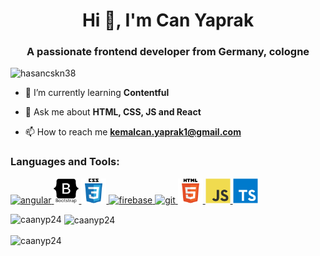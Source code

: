 <h1 align="center">Hi 👋, I'm Can Yaprak</h1>
<h3 align="center">A passionate frontend developer from Germany, cologne</h3>

<p align="left"> <img src="https://komarev.com/ghpvc/?username=caanyp24&label=Profile%20views&color=0e75b6&style=flat" alt="hasancskn38" /> </p>

- 🌱 I’m currently learning **Contentful**

- 💬 Ask me about **HTML, CSS, JS and React**

- 📫 How to reach me **kemalcan.yaprak1@gmail.com**


<h3 align="left">Languages and Tools:</h3>
<p align="left"> <a href="https://angular.io" target="_blank" rel="noreferrer"> <img src="https://angular.io/assets/images/logos/angular/angular.svg" alt="angular" width="40" height="40"/> </a> <a href="https://getbootstrap.com" target="_blank" rel="noreferrer"> <img src="https://raw.githubusercontent.com/devicons/devicon/master/icons/bootstrap/bootstrap-plain-wordmark.svg" alt="bootstrap" width="40" height="40"/> </a> <a href="https://www.w3schools.com/css/" target="_blank" rel="noreferrer"> <img src="https://raw.githubusercontent.com/devicons/devicon/master/icons/css3/css3-original-wordmark.svg" alt="css3" width="40" height="40"/> </a> <a href="https://firebase.google.com/" target="_blank" rel="noreferrer"> <img src="https://www.vectorlogo.zone/logos/firebase/firebase-icon.svg" alt="firebase" width="40" height="40"/> </a> <a href="https://git-scm.com/" target="_blank" rel="noreferrer"> <img src="https://www.vectorlogo.zone/logos/git-scm/git-scm-icon.svg" alt="git" width="40" height="40"/> </a> <a href="https://www.w3.org/html/" target="_blank" rel="noreferrer"> <img src="https://raw.githubusercontent.com/devicons/devicon/master/icons/html5/html5-original-wordmark.svg" alt="html5" width="40" height="40"/> </a> <a href="https://developer.mozilla.org/en-US/docs/Web/JavaScript" target="_blank" rel="noreferrer"> <img src="https://raw.githubusercontent.com/devicons/devicon/master/icons/javascript/javascript-original.svg" alt="javascript" width="40" height="40"/> </a> <a href="https://www.typescriptlang.org/" target="_blank" rel="noreferrer"> <img src="https://raw.githubusercontent.com/devicons/devicon/master/icons/typescript/typescript-original.svg" alt="typescript" width="40" height="40"/> </a> </p>

<p><img align="left" src="https://github-readme-stats.vercel.app/api/top-langs?username=caanyp24&show_icons=true&locale=en&layout=compact" alt="caanyp24" /></p>

<p>&nbsp;<img align="center" src="https://github-readme-stats.vercel.app/api?username=caanyp24&show_icons=true&locale=en" alt="caanyp24" /></p>

<p><img align="center" src="https://github-readme-streak-stats.herokuapp.com/?user=caanyp24&" alt="caanyp24" /></p>
